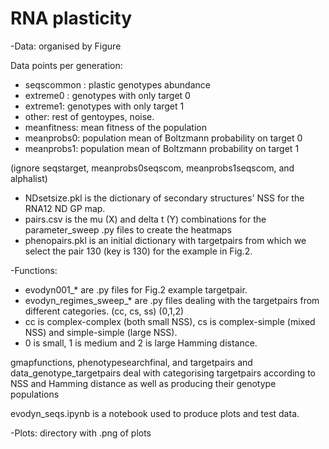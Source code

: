 # RNA plasticity 

-Data: organised by Figure

Data points per generation:

- seqscommon : plastic genotypes abundance 
- extreme0 : genotypes with only target 0
- extreme1: genotypes with only target 1 
- other: rest of gentoypes, noise. 
- meanfitness: mean fitness of the population
- meanprobs0: population mean of Boltzmann probability on target 0
- meanprobs1: population mean of Boltzmann probability on target 1

(ignore seqstarget, meanprobs0seqscom, meanprobs1seqscom, and alphalist)

- NDsetsize.pkl is the dictionary of secondary structures' NSS for the RNA12 ND GP map.
- pairs.csv is the mu (X) and delta t (Y) combinations for the parameter_sweep .py files to create the heatmaps
- phenopairs.pkl is an initial dictionary with targetpairs from which we select the pair 130 (key is 130) for the example in Fig.2.

-Functions: 

- evodyn001_* are .py files for Fig.2 example targetpair. 
- evodyn_regimes_sweep_* are .py files dealing with the targetpairs from different categories. (cc, cs, ss) (0,1,2)
- cc is complex-complex (both small NSS), cs is complex-simple (mixed NSS) and simple-simple (large NSS).
- 0 is small, 1 is medium and 2 is large Hamming distance.


gmapfunctions, phenotypesearchfinal, and targetpairs and data_genotype_targetpairs deal with categorising targetpairs according to NSS and Hamming distance as well as producing their genotype populations

evodyn_seqs.ipynb is a notebook used to produce plots and test data.

-Plots: directory with .png of plots
